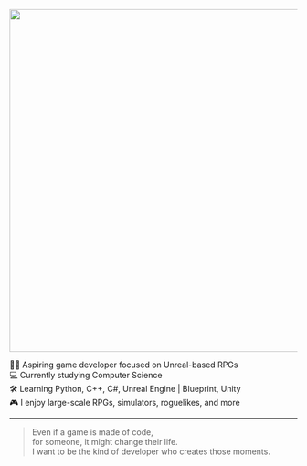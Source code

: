 <p align="center">
  <img src="[https://user-images.githubusercontent.com/12345678/my-banner.png](https://github.com/user-attachments/assets/07bbae32-7a5d-4531-958c-775383b2ec4e)" width="600" />
</p>

🧙‍♀️ Aspiring game developer focused on Unreal-based RPGs  
💻 Currently studying Computer Science  
🛠️ Learning Python, C++, C#, Unreal Engine | Blueprint, Unity  
🎮 I enjoy large-scale RPGs, simulators, roguelikes, and more  

---

> Even if a game is made of code,  
> for someone, it might change their life.  
> I want to be the kind of developer who creates those moments.

